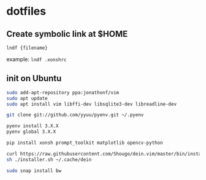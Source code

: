 # dotfiles

## Create symbolic link at $HOME
`lndf {filename}`

example: `lndf .xonshrc`


## init on Ubuntu
```bash
sudo add-apt-repository ppa:jonathonf/vim
sudo apt update
sudo apt install vim libffi-dev libsqlite3-dev libreadline-dev

git clone git://github.com/yyuu/pyenv.git ~/.pyenv

pyenv install 3.X.X
pyenv global 3.X.X

pip install xonsh prompt_toolkit matplotlib opencv-python

curl https://raw.githubusercontent.com/Shougo/dein.vim/master/bin/installer.sh > installer.sh
sh ./installer.sh ~/.cache/dein

sudo snap install bw
```
